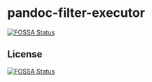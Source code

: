 # pandoc-filter-executor
[![FOSSA Status](https://app.fossa.io/api/projects/git%2Bgithub.com%2Frpendleton%2Fpandoc-filter-executor.svg?type=shield)](https://app.fossa.io/projects/git%2Bgithub.com%2Frpendleton%2Fpandoc-filter-executor?ref=badge_shield)



## License
[![FOSSA Status](https://app.fossa.io/api/projects/git%2Bgithub.com%2Frpendleton%2Fpandoc-filter-executor.svg?type=large)](https://app.fossa.io/projects/git%2Bgithub.com%2Frpendleton%2Fpandoc-filter-executor?ref=badge_large)
